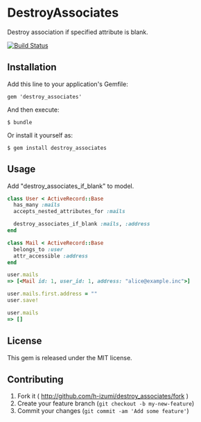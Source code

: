 # DestroyAssociates

Destroy association if specified attribute is blank.

[![Build Status](https://travis-ci.org/h-izumi/destroy_associates.svg?branch=master)](https://travis-ci.org/h-izumi/destroy_associates)

## Installation

Add this line to your application's Gemfile:

    gem 'destroy_associates'

And then execute:

    $ bundle

Or install it yourself as:

    $ gem install destroy_associates

## Usage

Add "destroy_associates_if_blank" to model.

```ruby
class User < ActiveRecord::Base
  has_many :mails
  accepts_nested_attributes_for :mails

  destroy_associates_if_blank :mails, :address
end

class Mail < ActiveRecord::Base
  belongs_to :user
  attr_accessible :address
end
```

```ruby
user.mails
=> [<Mail id: 1, user_id: 1, address: "alice@example.inc">]

user.mails.first.address = ""
user.save!

user.mails
=> []
```

## License
This gem is released under the MIT license.

## Contributing

1. Fork it ( http://github.com/h-izumi/destroy_associates/fork )
2. Create your feature branch (`git checkout -b my-new-feature`)
3. Commit your changes (`git commit -am 'Add some feature'`)

